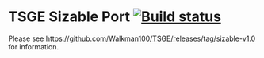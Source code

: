 TSGE Sizable Port [![Build status](https://ci.appveyor.com/api/projects/status/fi8sp9cqfqi91ekb)](https://ci.appveyor.com/project/Walkman100/TSGE)
=====================

Please see https://github.com/Walkman100/TSGE/releases/tag/sizable-v1.0 for information.

